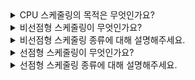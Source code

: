 <details>
<summary>  CPU 스케줄링의 목적은 무엇인가요? </summary>
<div markdown="1">
  <br>
 
  모든 프로세스가 공평하게 작업하도록 하는 것입니다. <br>
CPU 이용률은 높이고, 주어진 시간에 많은 일을 하게 하고, 준비 큐(ready queue)에 있는 프로세스의 수는 적게 하고, 응답시간은 짧게 하는 것을 목표로 합니다.
  
</div>
</details>

<details>
<summary>  비선점형 스케줄링이 무엇인가요? </summary>
<div markdown="1">
  <br>
 
어떤 프로세스가 CPU를 점유하면 다른 프로세스가 이를 빼앗을 수 없는 스케줄링 방식입니다. <br>
선점형 스케줄링보다 작업량이 적고 문맥교환에 의한 낭비가 적다는 장점이 있습니다. <br>
하지만 CPU 사용시간이 긴 프로세스 때문에 CPU 사용시간이 짧은 여러 프로세스가 오랫동안 기다리게 되어 전체 시스템의 효율이 떨어집니다.
  
</div>
</details>

<details>
<summary>  비선점형 스케줄링 종류에 대해 설명해주세요. </summary>
<div markdown="1">
  <br>
 
  - `FCFS(First Come First Served)` : 준비 큐에 도착한 순서대로 CPU를 할당하는 알고리즘입니다.
  - `SJF(Shortest Job First)` : 준비 큐에 있는 프로세스 중에서 실행시간이 가장 짧은 프로세스를 가장 먼저 CPU를 할당하는 알고리즘입니다.
  - `HRN(Highest Response Ratio Next)` : 기다린 시간과 CPU 사용 시간을 고려하여 스케줄링하는 알고리즘입니다. SJF 스케줄링에서 발생할 수 있는 아사 현상을 해결하기 위해 만들어졌습니다.
  - `우선순위` : 준비 큐에 있는 프로세스의 순서를 무시하고 우선순위가 가장 높은 프로세스부터 CPU를 할당하는 알고리즘입니다.
  
</div>
</details>

<details>
<summary>  선점형 스케줄링이 무엇인가요? </summary>
<div markdown="1">
  <br>
 
 어떤 프로세스가 CPU를 할당받아 실행중이더라도 운영체제가 CPU를 강제로 빼앗을 수 있는 스케줄링 방식입니다. <br>
문맥교환과 같은 부가적인 작업으로 인해 낭비가 생기는 단점이 있습니다. <br>
그러나 하나의 프로세스가 CPU를 독점할 수 없기 때문에 빠른 응답시간을 요구하는 대화형 시스템이나 시분할 시스템에 적합합니다.
</div>
</details>

<details>
<summary>  선점형 스케줄링 종류에 대해 설명해주세요. </summary>
<div markdown="1">
  <br>
 
  - `라운드로빈(Round Robin)` : 프로세스가 할당받은 시간(타임슬라이스)동안 작업을 하다가 시간 안에 작업을 끝내지 못하면 다시 준비 큐의 뒤로 가는 알고리즘입니다.
  - `SRT(Shortest Remaining Time)` : 프로세스의 작업시간이 더 짧은 프로세스를 CPU에 할당하는 알고리즘입니다. 
  - `다단계 큐` : 우선순위에 따른 준비 큐를 여러 개 사용하고, 큐마다 라운드로빈이나 FCFS등 다른 스케줄링을 사용하는 알고리즘입니다.
</div>
</details> 



